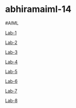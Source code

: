 # abhiramaiml-14
#AIML


[Lab-1](https://github.com/Abhiram1570/abhiramaiml-14/blob/main/LAB1.ipynb)

[Lab-2](https://github.com/Abhiram1570/abhiramaiml-14/blob/main/AIML%20Lab2.ipynb)

[Lab-3](https://github.com/Abhiram1570/abhiramaiml-14/blob/main/LAB-3.ipynb)

[Lab-4](https://github.com/Abhiram1570/abhiramaiml-14/blob/main/LAB4PART1.ipynb)

[Lab-5](https://github.com/Abhiram1570/abhiramaiml-14/blob/main/AIML%20LAB5.ipynb)

[Lab-6](https://github.com/Abhiram1570/abhiramaiml-14/blob/main/LAB6_AIML.ipynb)

[Lab-7](https://github.com/Abhiram1570/abhiramaiml-14/blob/main/AIMLLAB7%20(1).ipynb)

[Lab-8](https://github.com/Abhiram1570/abhiramaiml-14/blob/main/AIMLLAB8%20(1).ipynb)









